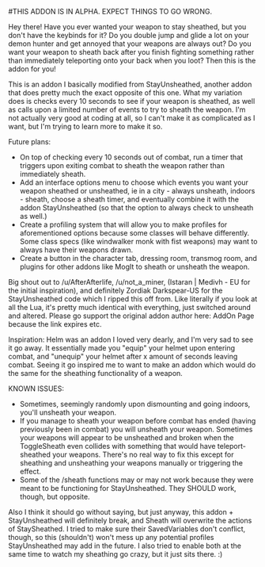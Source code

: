 #THIS ADDON IS IN ALPHA. EXPECT THINGS TO GO WRONG.

Hey there! Have you ever wanted your weapon to stay sheathed, but you don't have the keybinds for it? Do you double jump and glide a lot on your demon hunter and get annoyed that your weapons are always out? Do you want your weapon to sheath back after you finish fighting something rather than immediately teleporting onto your back when you loot? Then this is the addon for you!

This is an addon I basically modified from StayUnsheathed, another addon that does pretty much the exact opposite of this one. What my variation does is checks every 10 seconds to see if your weapon is sheathed, as well as calls upon a limited number of events to try to sheath the weapon. I'm not actually very good at coding at all, so I can't make it as complicated as I want, but I'm trying to learn more to make it so.

Future plans:

* On top of checking every 10 seconds out of combat, run a timer that triggers upon exiting combat to sheath the weapon rather than immediately sheath.
* Add an interface options menu to choose which events you want your weapon sheathed or unsheathed, ie in a city - always unsheath, indoors - sheath, choose a sheath timer, and eventually combine it with the addon StayUnsheathed (so that the option to always check to unsheath as well.)
* Create a profiling system that will allow you to make profiles for aforementioned options because some classes will behave differently. Some class specs (like windwalker monk with fist weapons) may want to always have their weapons drawn.
* Create a button in the character tab, dressing room, transmog room, and plugins for other addons like MogIt to sheath or unsheath the weapon.

Big shout out to /u/AfterAfterlife, /u/not_a_miner, (Istaran | Medivh - EU for the initial inspiration), and definitely Zordiak Darkspear-US for the StayUnsheathed code which I ripped this off from. Like literally if you look at all the Lua, it's pretty much identical with everything, just switched around and altered. Please go support the original addon author here: AddOn Page because the link expires etc.

Inspiration: Helm was an addon I loved very dearly, and I'm very sad to see it go away. It essentially made you "equip" your helmet upon entering combat, and "unequip" your helmet after x amount of seconds leaving combat. Seeing it go inspired me to want to make an addon which would do the same for the sheathing functionality of a weapon.

KNOWN ISSUES:

* Sometimes, seemingly randomly upon dismounting and going indoors, you'll unsheath your weapon.
* If you manage to sheath your weapon before combat has ended (having previously been in combat) you will unsheath your weapon.
Sometimes your weapons will appear to be unsheathed and broken when the ToggleSheath even collides with something that would have teleport-sheathed your weapons. There's no real way to fix this except for sheathing and unsheathing your weapons manually or triggering the effect.
* Some of the /sheath functions may or may not work because they were meant to be functioning for StayUnsheathed. They SHOULD work, though, but opposite.

Also I think it should go without saying, but just anyway, this addon + StayUnsheathed will definitely break, and Sheath will overwrite the actions of StaySheathed. I tried to make sure their SavedVariables don't conflict, though, so this (shouldn't) won't mess up any potential profiles StayUnsheathed may add in the future. I also tried to enable both at the same time to watch my sheathing go crazy, but it just sits there. :)
